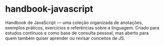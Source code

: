 # handbook-javascript
Handbook de JavaScript — uma coleção organizada de anotações, exemplos práticos, exercícios e referências sobre a linguagem. Criado para estudos contínuos e como base de consulta pessoal, mas aberto para quem também quiser aprender ou revisar conceitos de JS.
